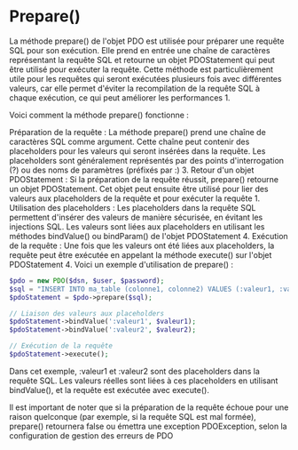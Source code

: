 # Prepare()

La méthode prepare() de l'objet PDO est utilisée pour préparer une requête SQL pour son exécution. Elle prend en entrée une chaîne de caractères représentant la requête SQL et retourne un objet PDOStatement qui peut être utilisé pour exécuter la requête. Cette méthode est particulièrement utile pour les requêtes qui seront exécutées plusieurs fois avec différentes valeurs, car elle permet d'éviter la recompilation de la requête SQL à chaque exécution, ce qui peut améliorer les performances 1.

Voici comment la méthode prepare() fonctionne :

Préparation de la requête : La méthode prepare() prend une chaîne de caractères SQL comme argument. Cette chaîne peut contenir des placeholders pour les valeurs qui seront insérées dans la requête. Les placeholders sont généralement représentés par des points d'interrogation (?) ou des noms de paramètres (préfixés par :) 3.
Retour d'un objet PDOStatement : Si la préparation de la requête réussit, prepare() retourne un objet PDOStatement. Cet objet peut ensuite être utilisé pour lier des valeurs aux placeholders de la requête et pour exécuter la requête 1.
Utilisation des placeholders : Les placeholders dans la requête SQL permettent d'insérer des valeurs de manière sécurisée, en évitant les injections SQL. Les valeurs sont liées aux placeholders en utilisant les méthodes bindValue() ou bindParam() de l'objet PDOStatement 4.
Exécution de la requête : Une fois que les valeurs ont été liées aux placeholders, la requête peut être exécutée en appelant la méthode execute() sur l'objet PDOStatement 4.
Voici un exemple d'utilisation de prepare() :

```php
$pdo = new PDO($dsn, $user, $password);
$sql = "INSERT INTO ma_table (colonne1, colonne2) VALUES (:valeur1, :valeur2)";
$pdoStatement = $pdo->prepare($sql);

// Liaison des valeurs aux placeholders
$pdoStatement->bindValue(':valeur1', $valeur1);
$pdoStatement->bindValue(':valeur2', $valeur2);

// Exécution de la requête
$pdoStatement->execute();
```

Dans cet exemple, :valeur1 et :valeur2 sont des placeholders dans la requête SQL. Les valeurs réelles sont liées à ces placeholders en utilisant bindValue(), et la requête est exécutée avec execute().

Il est important de noter que si la préparation de la requête échoue pour une raison quelconque (par exemple, si la requête SQL est mal formée), prepare() retournera false ou émettra une exception PDOException, selon la configuration de gestion des erreurs de PDO